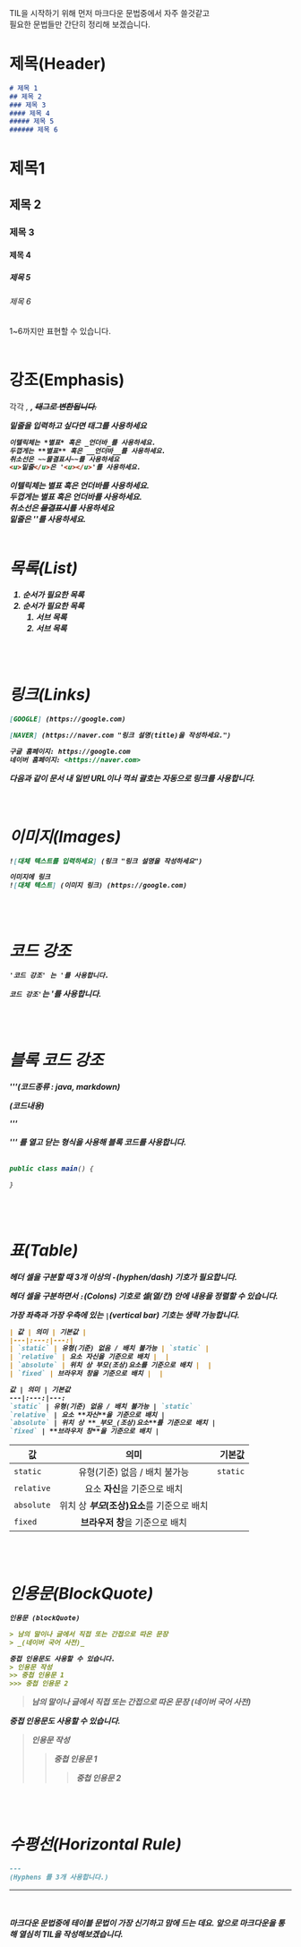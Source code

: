 TIL을 시작하기 위해 먼저 마크다운 문법중에서 자주 쓸것같고  
필요한 문법들만 간단히 정리해 보겠습니다.

# 제목(Header)

```markdown
# 제목 1
## 제목 2
### 제목 3
#### 제목 4
##### 제목 5
###### 제목 6
```
# 제목1
## 제목 2
### 제목 3
#### 제목 4
##### 제목 5
###### 제목 6

1~6까지만 표현할 수 있습니다.<br><br>



# 강조(Emphasis)

각각 <em>, <strong>, <del> 태그로 변환됩니다.

밑줄을 입력하고 싶다면 <u></u> 태그를 사용하세요

```markdown
이텔릭체는 *별표* 혹은 _언더바_를 사용하세요.
두껍게는 **별표** 혹은 __언더바__를 사용하세요.
취소선은 ~~물결표시~~를 사용하세요
<u>밑줄</u>은 '<u></u>'를 사용하세요.
```

이텔릭체는 *별표* 혹은 *언더바*를 사용하세요.  
두껍게는 **별표** 혹은 **언더바**를 사용하세요.  
취소선은 ~~물결표시~~를 사용하세요  
밑줄은 '<u></u>'를 사용하세요.
<br><br>

# 목록(List)


1. 순서가 필요한 목록
2. 순서가 필요한 목록
    1. 서브 목록
    2. 서브 목록

<br><br>

# 링크(Links)

```markdown
[GOOGLE] (https://google.com)

[NAVER] (https://naver.com "링크 설명(title)을 작성하세요.")

구글 홈페이지: https://google.com
네이버 홈페이지: <https://naver.com>

```

다음과 같이 문서 내 일반 URL이나 꺽쇠 괄호는 자동으로 링크를 사용합니다.  
<br><br>

# 이미지(Images)

```markdown
![대체 텍스트를 입력하세요] (링크 "링크 설명을 작성하세요")

이미지에 링크
![대체 텍스트] (이미지 링크) (https://google.com)
```

<br><br>

# 코드 강조

```markdown
'코드 강조' 는 '를 사용합니다.
```

`코드 강조'`는 '를 사용합니다.

<br><br>

# 블록 코드 강조

'''(코드종류 : java, markdown)

(코드내용)

'''  <br>  

''' 를 열고 닫는 형식을 사용해 블록 코드를 사용합니다.
<br><br>

```java
public class main() {

}
```

<br><br>

# 표(Table)

헤더 셀을 구분할 때 3개 이상의 `-`(hyphen/dash) 기호가 필요합니다.

헤더 셀을 구분하면서 `:`(Colons) 기호로 셀(열/칸) 안에 내용을 정렬할 수 있습니다.

가장 좌측과 가장 우측에 있는 `|`(vertical bar) 기호는 생략 가능합니다.

```markdown
| 값 | 의미 | 기본값 |
|---|:---:|---:|
| `static` | 유형(기준) 없음 / 배치 불가능 | `static` |
| `relative` | 요소 자신을 기준으로 배치 |  |
| `absolute` | 위치 상 부모(조상)요소를 기준으로 배치 |  |
| `fixed` | 브라우저 창을 기준으로 배치 |  |

값 | 의미 | 기본값
---|:---:|---:
`static` | 유형(기준) 없음 / 배치 불가능 | `static`
`relative` | 요소 **자신**을 기준으로 배치 |
`absolute` | 위치 상 **_부모_(조상)요소**를 기준으로 배치 |
`fixed` | **브라우저 창**을 기준으로 배치 |
```

값 | 의미 | 기본값
---|:---:|---:
`static` | 유형(기준) 없음 / 배치 불가능 | `static`
`relative` | 요소 **자신**을 기준으로 배치 |
`absolute` | 위치 상 **_부모_(조상)요소**를 기준으로 배치 |
`fixed` | **브라우저 창**을 기준으로 배치 |
<br><br>

# 인용문(BlockQuote)

```markdown
인용문 (blockQuote)

> 남의 말이나 글에서 직접 또는 간접으로 따온 문장
> _(네이버 국어 사전)_

중접 인용문도 사용할 수 있습니다.
> 인용문 작성
>> 중첩 인용문 1
>>> 중첩 인용문 2
```

> 남의 말이나 글에서 직접 또는 간접으로 따온 문장
> _(네이버 국어 사전)_

중접 인용문도 사용할 수 있습니다.
> 인용문 작성
>> 중첩 인용문 1
>>> 중첩 인용문 2

<br><br>


# 수평선(Horizontal Rule)

```markdown
---
(Hyphens 를 3개 사용합니다.)
```
---

<br><br>
마크다운 문법중에 테이블 문법이 가장 신기하고 맘에 드는 데요.
앞으로 마크다운을 통해 열심히 TIL을 작성해보겠습니다.